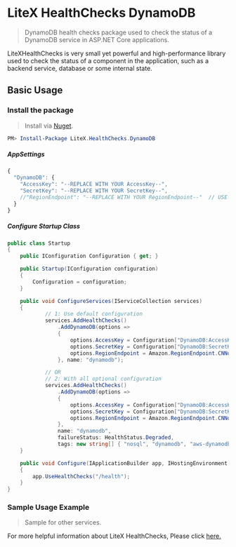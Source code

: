 
# LiteX HealthChecks DynamoDB
> DynamoDB health checks package used to check the status of a DynamoDB service in ASP.NET Core applications.

LiteXHealthChecks is very small yet powerful and high-performance library used to check the status of a component in the application, such as a backend service, database or some internal state.


## Basic Usage

### Install the package

> Install via [Nuget](https://www.nuget.org/packages/LiteX.HealthChecks.DynamoDB/).

```Powershell
PM> Install-Package LiteX.HealthChecks.DynamoDB
```

##### AppSettings
```js
{  
  "DynamoDB": {
    "AccessKey": "--REPLACE WITH YOUR AccessKey--",
    "SecretKey": "--REPLACE WITH YOUR SecretKey--",
    //"RegionEndpoint": "--REPLACE WITH YOUR RegionEndpoint--"  // USE 'Amazon.RegionEndpoint.CNNorth1' in configuration code
  }
}
```

##### Configure Startup Class
```cs
public class Startup
{
    public IConfiguration Configuration { get; }

    public Startup(IConfiguration configuration)
    {
        Configuration = configuration;
    }

    public void ConfigureServices(IServiceCollection services)
    {
            // 1: Use default configuration
            services.AddHealthChecks()
                .AddDynamoDB(options =>
                {
                    options.AccessKey = Configuration["DynamoDB:AccessKey"];
                    options.SecretKey = Configuration["DynamoDB:SecretKey"];
                    options.RegionEndpoint = Amazon.RegionEndpoint.CNNorth1;
                }, name: "dynamodb");

            // OR
            // 2: With all optional configuration
            services.AddHealthChecks()
                .AddDynamoDB(options =>
                {
                    options.AccessKey = Configuration["DynamoDB:AccessKey"];
                    options.SecretKey = Configuration["DynamoDB:SecretKey"];
                    options.RegionEndpoint = Amazon.RegionEndpoint.CNNorth1;
                },
                name: "dynamodb",
                failureStatus: HealthStatus.Degraded,
                tags: new string[] { "nosql", "dynamodb", "aws-dynamodb", "amazon-dynamodb" });
    }

    public void Configure(IApplicationBuilder app, IHostingEnvironment env)
    {
        app.UseHealthChecks("/health");
    }
}
```

### Sample Usage Example
> Sample for other services. 

For more helpful information about LiteX HealthChecks, Please click [here.](https://github.com/a-patel/LiteXHealthChecks#22--configure-startup-class)
